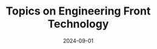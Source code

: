 ---
title: "Topics on Engineering Front Technology"
collection: teaching
type: "Fall"
permalink: /teaching/2024-fall
venue: Graduate
date: 2024-09-01
---